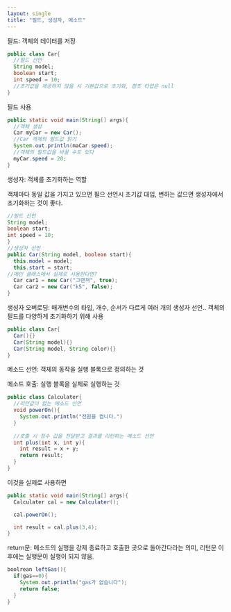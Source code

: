 ```yaml
---
layout: single
title: "필드, 생성자, 메소드"
---
```


필드: 객체의 데이터를 저장
```java
public class Car{
  //필드 선언
  String model;
  boolean start;
  int speed = 10;
  //초기값을 제공하지 않을 시 기본값으로 초기화, 참조 타입은 null
}
```

필드 사용
```java
public static void main(String[] args){
  //객체 생성
  Car myCar = new Car();
  //Car 객체의 필드값 읽기
  System.out.println(maCar.speed);
  //객체의 필드값을 바꿀 수도 있다
  myCar.speed = 20;
}
```

생성자: 객체를 초기화하는 역할

객체마다 동일 값을 가지고 있으면 필으 선언시 초기값 대입, 변하는 값으면 생성자에서 초기화하는 것이 좋다.
```java
//필드 선언
String model;
boolean start;
int speed = 10;
}
//생성자 선언
public Car(String model, boolean start){
  this.model = model;
  this.start = start;
//메인 클래스에서 실제로 사용한다면?
  Car car1 = new Car("그랜져", true);
  Car car2 = new Car("k5", false);
} 
```

생성자 오버로딩: 매개변수의 타입, 개수, 순서가 다르게 여러 개의 생성자 선언.. 객체의 필드를 다양하게 초기화하기 위해 사용
```java
public class Car{
  Car(){}
  Car(String model){}
  Car(String model, String color){}
}
```

메소드 선언: 객체의 동작을 실행 블록으로 정의하는 것

메소드 호출: 실행 블록을 실제로 실행하는 것

```java
public class Calculater{
  //리턴값이 없는 메소드 선언
  void powerOn(){
    System.out.println("전원을 켭니다.")
  }
  
  //호출 시 정수 값을 전달받고 결과를 리턴하는 메소드 선언
  int plus(int x, int y){
    int result = x + y;
    return result;
  }
}
```

이것을 실제로 사용하면
```java
public static void main(String[] args){
  Calculater cal = new Calculater();

  cal.powerOn();

  int result = cal.plus(3,4);
}
```

return문: 메소드의 실행을 강제 종료하고 호출한 곳으로 돌아간다라는 의미, 리턴문 이후에는 실행문이 실행이 되지 않음.
```java
boolrean leftGas(){
  if(gas==0){
    System.out.println("gas가 없습니다");
    return false;
  }
}
```







